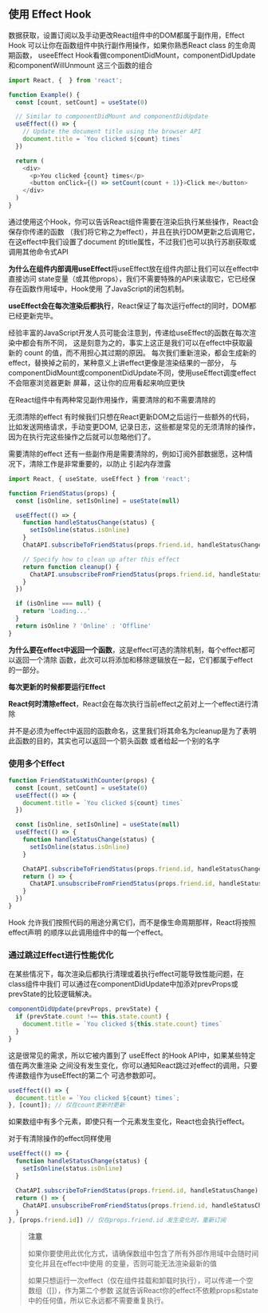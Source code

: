 
## 使用 Effect Hook

数据获取，设置订阅以及手动更改React组件中的DOM都属于副作用，Effect Hook
可以让你在函数组件中执行副作用操作，如果你熟悉React class 的生命周期函数，
useeEffect Hook看做componentDidMount，componentDidUpdate和componentWillUnmount
这三个函数的组合

```js
import React, {  } from 'react';

function Example() {
  const [count, setCount] = useState(0)

  // Similar to componentDidMount and componentDidUpdate
  useEffect(() => {
    // Update the document title using the browser API
    document.title = `You clicked ${count} times`
  })

  return (
    <div>
      <p>You clicked {count} times</p>
      <button onClick={() => setCount(count + 1)}>Click me</button>
    </div>
  )
}
```
通过使用这个Hook，你可以告诉React组件需要在渲染后执行某些操作，React会保存你传递的函数
（我们将它称之为effect），并且在执行DOM更新之后调用它，在这effect中我们设置了document
的title属性，不过我们也可以执行苏剧获取或调用其他命令式API

**为什么在组件内部调用useEffect**将useEffect放在组件内部让我们可以在effect中直接访问
state变量（或其他props），我们不需要特殊的API来读取它，它已经保存在函数作用域中，Hook使用
了JavaScript的闭包机制。

**useEffect会在每次渲染后都执行**，React保证了每次运行effect的同时，DOM都已经更新完毕。

经验丰富的JavaScript开发人员可能会注意到，传递给useEffect的函数在每次渲染中都会有所不同，
这是刻意为之的，事实上这正是我们可以在effect中获取最新的 count 的值，而不用担心其过期的原因。
每次我们重新渲染，都会生成新的effect，替换掉之前的，某种意义上讲effect更像是渲染结果的一部分，
与componentDidMount或componentDidUpdate不同，使用useEffect调度effect不会阻塞浏览器更新
屏幕，这让你的应用看起来响应更快


在React组件中有两种常见副作用操作，需要清除的和不需要清除的

无须清除的effect
有时候我们只想在React更新DOM之后运行一些额外的代码，比如发送网络请求，手动变更DOM,
记录日志，这些都是常见的无须清除的操作，因为在执行完这些操作之后就可以忽略他们了。

需要清除的effect
还有一些副作用是需要清除的，例如订阅外部数据愿，这种情况下，清除工作是非常重要的，以防止
引起内存泄露

```js
import React, { useState, useEffect } from 'react';

function FriendStatus(props) {
  const [isOnline, setIsOnline] = useState(null)

  useEffect(() => {
    function handleStatusChange(status) {
      setIsOnline(status.isOnline)
    }
    ChatAPI.subscribeToFriendStatus(props.friend.id, handleStatusChange)

    // Specify how to clean up after this effect
    return function cleanup() {
      ChatAPI.unsubscribeFromFriendStatus(props.friend.id, handleStatusChange)
    }
  })

  if (isOnline === null) {
    return 'Loading...'
  }
  return isOnline ? 'Online' : 'Offline'
}
```
**为什么要在effect中返回一个函数**，这是effect可选的清除机制，每个effect都可以返回一个清除
函数，此次可以将添加和移除逻辑放在一起，它们都属于effect的一部分。

**每次更新的时候都要运行Effect**

**React何时清除effect**，React会在每次执行当前effect之前对上一个effect进行清除

并不是必须为effect中返回的函数命名，这里我们将其命名为cleanup是为了表明此函数的目的，其实也可以返回一个箭头函数
或者给起一个别的名字

### 使用多个Effect

```js
function FriendStatusWithCounter(props) {
  const [count, setCount] = useState(0)
  useEffect(() => {
    document.title = `You clicked ${count} times`
  })

  const [isOnline, setIsOnline] = useState(null)
  useEffect(() => {
    function handleStatusChange(status) {
      setIsOnline(status.isOnline)
    }

    ChatAPI.subscribeToFriendStatus(props.friend.id, handleStatusChange)
    return () => {
      ChatAPI.unsubscribeFromFriendStatus(props.friend.id, handleStatusChange)
    }
  })
}
```
Hook 允许我们按照代码的用途分离它们，而不是像生命周期那样，React将按照effect声明
的顺序以此调用组件中的每一个effect。

### 通过跳过Effect进行性能优化

在某些情况下，每次渲染后都执行清理或着执行effect可能导致性能问题，在class组件中我们
可以通过在componentDidUpdate中加添对prevProps或prevState的比较逻辑解决。

```js
componentDidUpdate(prevProps, prevState) {
  if (prevState.count !== this.state.count) {
    document.title = `You clicked ${this.state.count} times`
  }
}
```

这是很常见的需求，所以它被内置到了 useEffect 的Hook API中，如果某些特定值在两次重渲染
之间没有发生变化，你可以通知React跳过对effect的调用，只要传递数组作为useEffect的第二个
可选参数即可。

```js
useEffect(() => {
  document.title = `You clicked ${count} times`;
}, [count]); // 仅在count更新时更新
```
如果数组中有多个元素，即使只有一个元素发生变化，React也会执行effect。

对于有清除操作的effect同样使用
```js
useEffect(() => {
  function handleStatusChange(status) {
    setIsOnline(status.isOnline)
  }

  ChatAPI.subscribeToFriendStatus(props.friend.id, handleStatusChange)
  return () => {
    ChatAPI.unsubscribeFromFriendStatus(props.friend.id, handleStatusChange)
  }
}, [props.friend.id]) // 仅在props.friend.id 发生变化时，重新订阅
```

> **注意**
>
> 如果你要使用此优化方式，请确保数组中包含了所有外部作用域中会随时间变化并且在effect中使用
> 的变量，否则可能无法渲染最新的值
>
> 如果只想运行一次effect（仅在组件挂载和卸载时执行），可以传递一个空数组（[]），作为第二个参数
> 这就告诉React你的effect不依赖props和state中的任何值，所以它永远都不需要重复执行。
